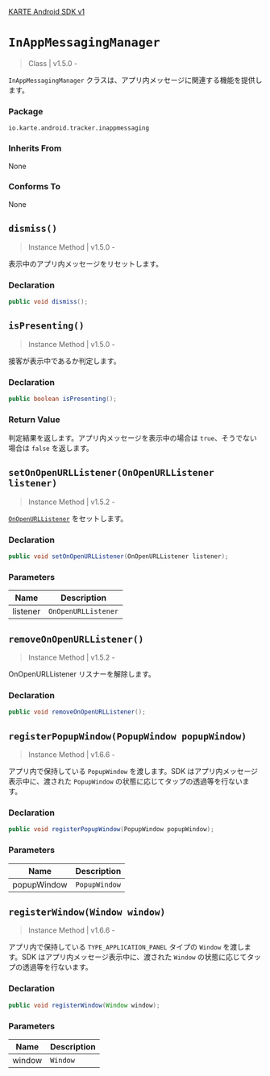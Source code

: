 [KARTE Android SDK v1](index)

# `InAppMessagingManager`

> Class | v1.5.0 -

`InAppMessagingManager` クラスは、アプリ内メッセージに関連する機能を提供します。

### Package

`io.karte.android.tracker.inappmessaging`

### Inherits From

None

### Conforms To

None

## `dismiss()`

> Instance Method | v1.5.0 -

表示中のアプリ内メッセージをリセットします。

### Declaration

```java
public void dismiss();
```

## `isPresenting()`

> Instance Method | v1.5.0 -

接客が表示中であるか判定します。

### Declaration

```java
public boolean isPresenting();
```

### Return Value

判定結果を返します。アプリ内メッセージを表示中の場合は `true`、そうでない場合は `false` を返します。

## `setOnOpenURLListener(OnOpenURLListener listener)`

> Instance Method | v1.5.2 -

[`OnOpenURLListener`](inappmessagingmanager_onopenurllistener) をセットします。

### Declaration

```java
public void setOnOpenURLListener(OnOpenURLListener listener);
```

### Parameters

| Name     | Description         |
| -------- | ------------------- |
| listener | `OnOpenURLListener` |

## `removeOnOpenURLListener()`

> Instance Method | v1.5.2 -

OnOpenURLListener リスナーを解除します。

### Declaration

```java
public void removeOnOpenURLListener();
```

## `registerPopupWindow(PopupWindow popupWindow)`

> Instance Method | v1.6.6 -

アプリ内で保持している `PopupWindow` を渡します。SDK はアプリ内メッセージ表示中に、渡された `PopupWindow` の状態に応じてタップの透過等を行ないます。

### Declaration

```java
public void registerPopupWindow(PopupWindow popupWindow);
```

### Parameters

| Name        | Description   |
| ----------- | ------------- |
| popupWindow | `PopupWindow` |

## `registerWindow(Window window)`

> Instance Method | v1.6.6 -

アプリ内で保持している `TYPE_APPLICATION_PANEL` タイプの `Window` を渡します。SDK はアプリ内メッセージ表示中に、渡された `Window` の状態に応じてタップの透過等を行ないます。

### Declaration

```java
public void registerWindow(Window window);
```

### Parameters

| Name   | Description |
| ------ | ----------- |
| window | `Window`    |
